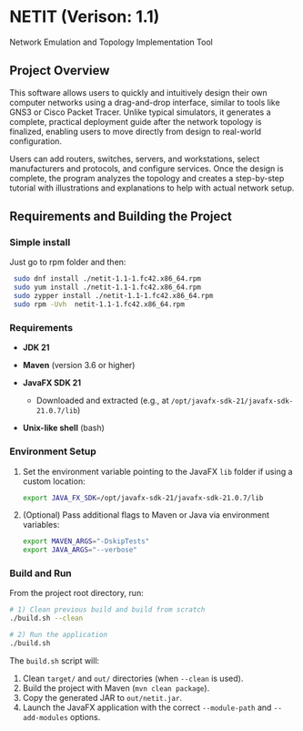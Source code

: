 # NETIT (Verison: 1.1)
Network Emulation and Topology Implementation Tool
## Project Overview

This software allows users to quickly and intuitively design their own computer networks using a drag-and-drop interface, similar to tools like GNS3 or Cisco Packet Tracer. Unlike typical simulators, it generates a complete, practical deployment guide after the network topology is finalized, enabling users to move directly from design to real-world configuration.

Users can add routers, switches, servers, and workstations, select manufacturers and protocols, and configure services. Once the design is complete, the program analyzes the topology and creates a step-by-step tutorial with illustrations and explanations to help with actual network setup.


## Requirements and Building the Project
### Simple install

Just go to rpm folder and then:
```bash
 sudo dnf install ./netit-1.1-1.fc42.x86_64.rpm
 sudo yum install ./netit-1.1-1.fc42.x86_64.rpm
 sudo zypper install ./netit-1.1-1.fc42.x86_64.rpm
 sudo rpm -Uvh  netit-1.1-1.fc42.x86_64.rpm
```

### Requirements

* **JDK 21**
* **Maven** (version 3.6 or higher)
* **JavaFX SDK 21**

  * Downloaded and extracted (e.g., at `/opt/javafx-sdk-21/javafx-sdk-21.0.7/lib`)
* **Unix-like shell** (bash)

### Environment Setup

1. Set the environment variable pointing to the JavaFX `lib` folder if using a custom location:

   ```bash
   export JAVA_FX_SDK=/opt/javafx-sdk-21/javafx-sdk-21.0.7/lib
   ```
2. (Optional) Pass additional flags to Maven or Java via environment variables:

   ```bash
   export MAVEN_ARGS="-DskipTests"
   export JAVA_ARGS="--verbose"
   ```

### Build and Run

From the project root directory, run:

```bash
# 1) Clean previous build and build from scratch
./build.sh --clean

# 2) Run the application
./build.sh
```

The `build.sh` script will:

1. Clean `target/` and `out/` directories (when `--clean` is used).
2. Build the project with Maven (`mvn clean package`).
3. Copy the generated JAR to `out/netit.jar`.
4. Launch the JavaFX application with the correct `--module-path` and `--add-modules` options.


